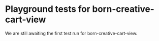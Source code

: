 # Playground tests for born-creative-cart-view
We are still awaiting the first test run for born-creative-cart-view.
